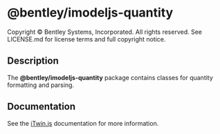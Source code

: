 # @bentley/imodeljs-quantity

Copyright © Bentley Systems, Incorporated. All rights reserved. See LICENSE.md for license terms and full copyright notice.

## Description

The __@bentley/imodeljs-quantity__ package contains classes for quantity formatting and parsing.

## Documentation

See the [iTwin.js](https://www.itwinjs.org) documentation for more information.
